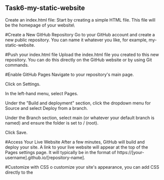 ## Task6-my-static-website
Create an index.html file: Start by creating a simple HTML file. This file will be the homepage of your website\

#Create a New GitHub Repository
Go to your GitHub account and create a new public repository. You can name it whatever you like, for example, my-static-website.

#Push your index.html file
Upload the index.html file you created to this new repository. You can do this directly on the GitHub website or by using Git commands.

#Enable GitHub Pages
Navigate to your repository's main page.

Click on Settings.

In the left-hand menu, select Pages.

Under the "Build and deployment" section, click the dropdown menu for Source and select Deploy from a branch.

Under the Branch section, select main (or whatever your default branch is named) and ensure the folder is set to / (root).

Click Save. 

#Access Your Live Website
After a few minutes, GitHub will build and deploy your site. A link to your live website will appear at the top of the Pages settings page. It will typically be in the format of https://[your-username].github.io/[repository-name].

#Customize with CSS
o customize your site's appearance, you can add CSS directly to the <style> tags in your index.html file or link to a separate .css file. Simply create a style.css file in your repository and link to it from your HTML.

#Purchase a Domain Name
First, you need to buy a domain from a domain registrar like GoDaddy, Namecheap, or Google Domains.

#Add Your Domain to GitHub Pages
Go to your GitHub repository.

Click on Settings, then navigate to Pages on the left-hand menu.

Under the "Custom domain" section, type in your domain name (e.g., www.your-website.com) and click Save. This action automatically creates a CNAME file in your repository's root.

#Configure DNS Records with Your Domain Registrar
This is the most crucial step. You need to tell your domain provider that your domain should point to your GitHub Pages site.

#Enforce HTTPS
After your DNS records have propagated (this can take a few minutes to up to 24 hours), go back to your GitHub Pages settings and check the box for "Enforce HTTPS". This ensures your site is secure and accessible via a secure connection.
